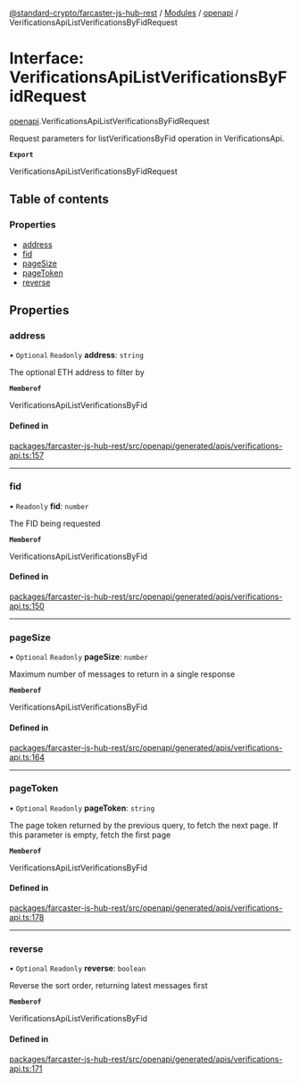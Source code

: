 [@standard-crypto/farcaster-js-hub-rest](../README.md) / [Modules](../modules.md) / [openapi](../modules/openapi.md) / VerificationsApiListVerificationsByFidRequest

# Interface: VerificationsApiListVerificationsByFidRequest

[openapi](../modules/openapi.md).VerificationsApiListVerificationsByFidRequest

Request parameters for listVerificationsByFid operation in VerificationsApi.

**`Export`**

VerificationsApiListVerificationsByFidRequest

## Table of contents

### Properties

- [address](openapi.VerificationsApiListVerificationsByFidRequest.md#address)
- [fid](openapi.VerificationsApiListVerificationsByFidRequest.md#fid)
- [pageSize](openapi.VerificationsApiListVerificationsByFidRequest.md#pagesize)
- [pageToken](openapi.VerificationsApiListVerificationsByFidRequest.md#pagetoken)
- [reverse](openapi.VerificationsApiListVerificationsByFidRequest.md#reverse)

## Properties

### address

• `Optional` `Readonly` **address**: `string`

The optional ETH address to filter by

**`Memberof`**

VerificationsApiListVerificationsByFid

#### Defined in

[packages/farcaster-js-hub-rest/src/openapi/generated/apis/verifications-api.ts:157](https://github.com/standard-crypto/farcaster-js/blob/main/packages/farcaster-js-hub-rest/src/openapi/generated/apis/verifications-api.ts#L157)

___

### fid

• `Readonly` **fid**: `number`

The FID being requested

**`Memberof`**

VerificationsApiListVerificationsByFid

#### Defined in

[packages/farcaster-js-hub-rest/src/openapi/generated/apis/verifications-api.ts:150](https://github.com/standard-crypto/farcaster-js/blob/main/packages/farcaster-js-hub-rest/src/openapi/generated/apis/verifications-api.ts#L150)

___

### pageSize

• `Optional` `Readonly` **pageSize**: `number`

Maximum number of messages to return in a single response

**`Memberof`**

VerificationsApiListVerificationsByFid

#### Defined in

[packages/farcaster-js-hub-rest/src/openapi/generated/apis/verifications-api.ts:164](https://github.com/standard-crypto/farcaster-js/blob/main/packages/farcaster-js-hub-rest/src/openapi/generated/apis/verifications-api.ts#L164)

___

### pageToken

• `Optional` `Readonly` **pageToken**: `string`

The page token returned by the previous query, to fetch the next page. If this parameter is empty, fetch the first page

**`Memberof`**

VerificationsApiListVerificationsByFid

#### Defined in

[packages/farcaster-js-hub-rest/src/openapi/generated/apis/verifications-api.ts:178](https://github.com/standard-crypto/farcaster-js/blob/main/packages/farcaster-js-hub-rest/src/openapi/generated/apis/verifications-api.ts#L178)

___

### reverse

• `Optional` `Readonly` **reverse**: `boolean`

Reverse the sort order, returning latest messages first

**`Memberof`**

VerificationsApiListVerificationsByFid

#### Defined in

[packages/farcaster-js-hub-rest/src/openapi/generated/apis/verifications-api.ts:171](https://github.com/standard-crypto/farcaster-js/blob/main/packages/farcaster-js-hub-rest/src/openapi/generated/apis/verifications-api.ts#L171)
